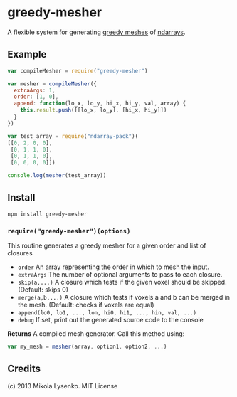 greedy-mesher
=============
A flexible system for generating [greedy meshes](http://0fps.wordpress.com/2012/07/07/meshing-minecraft-part-2/) of [ndarrays](https://github.com/mikolalysenko/ndarray).

## Example

```javascript
var compileMesher = require("greedy-mesher")

var mesher = compileMesher({
  extraArgs: 1,
  order: [1, 0],
  append: function(lo_x, lo_y, hi_x, hi_y, val, array) {
    this.result.push([[lo_x, lo_y], [hi_x, hi_y]])
  }
})

var test_array = require("ndarray-pack")(
[[0, 2, 0, 0],
 [0, 1, 1, 0],
 [0, 1, 1, 0],
 [0, 0, 0, 0]])

console.log(mesher(test_array))
```

## Install

    npm install greedy-mesher
    
### `require("greedy-mesher")(options)`
This routine generates a greedy mesher for a given order and list of closures

* `order` An array representing the order in which to mesh the input.
* `extraArgs` The number of optional arguments to pass to each closure.
* `skip(a,...)` A closure which tests if the given voxel should be skipped.  (Default: skips 0)
* `merge(a,b,...)` A closure which tests if voxels a and b can be merged in the mesh.  (Default: checks if voxels are equal)
* `append(lo0, lo1, ..., lon, hi0, hi1, ..., hin, val, ...)`
* `debug` If set, print out the generated source code to the console

**Returns** A compiled mesh generator.  Call this method using:

```javascript
var my_mesh = mesher(array, option1, option2, ...)
```

## Credits
(c) 2013 Mikola Lysenko. MIT License


